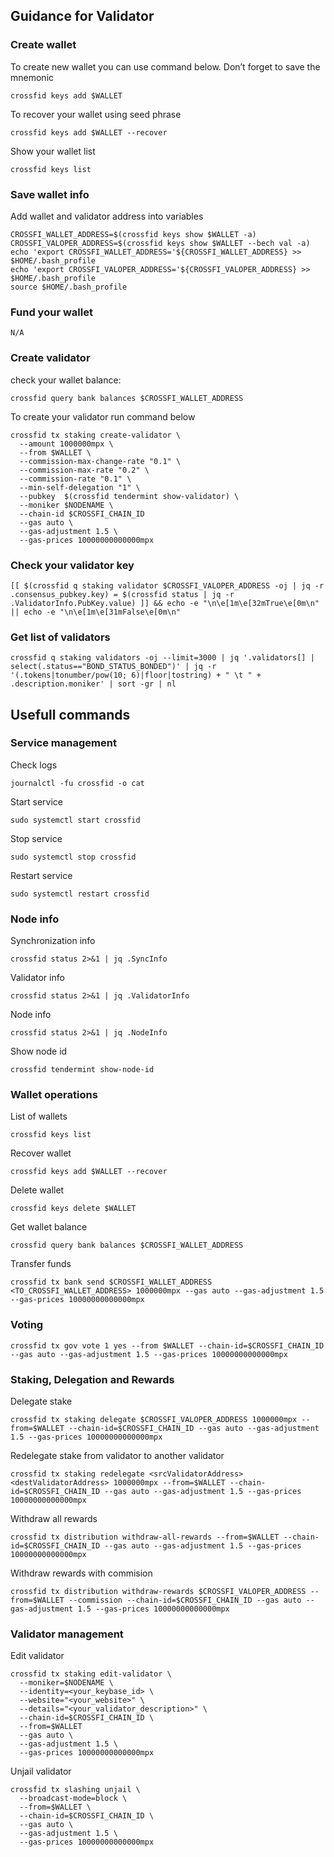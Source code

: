 ## Guidance for Validator

### Create wallet
To create new wallet you can use command below. Don’t forget to save the mnemonic
```
crossfid keys add $WALLET
```

To recover your wallet using seed phrase
```
crossfid keys add $WALLET --recover
```

Show your wallet list
```
crossfid keys list
```

### Save wallet info
Add wallet and validator address into variables 
```
CROSSFI_WALLET_ADDRESS=$(crossfid keys show $WALLET -a)
CROSSFI_VALOPER_ADDRESS=$(crossfid keys show $WALLET --bech val -a)
echo 'export CROSSFI_WALLET_ADDRESS='${CROSSFI_WALLET_ADDRESS} >> $HOME/.bash_profile
echo 'export CROSSFI_VALOPER_ADDRESS='${CROSSFI_VALOPER_ADDRESS} >> $HOME/.bash_profile
source $HOME/.bash_profile
```

### Fund your wallet

```
N/A
```

### Create validator

check your wallet balance:
```
crossfid query bank balances $CROSSFI_WALLET_ADDRESS
```
To create your validator run command below
```
crossfid tx staking create-validator \
  --amount 1000000mpx \
  --from $WALLET \
  --commission-max-change-rate "0.1" \
  --commission-max-rate "0.2" \
  --commission-rate "0.1" \
  --min-self-delegation "1" \
  --pubkey  $(crossfid tendermint show-validator) \
  --moniker $NODENAME \
  --chain-id $CROSSFI_CHAIN_ID
  --gas auto \
  --gas-adjustment 1.5 \
  --gas-prices 10000000000000mpx
```

### Check your validator key
```
[[ $(crossfid q staking validator $CROSSFI_VALOPER_ADDRESS -oj | jq -r .consensus_pubkey.key) = $(crossfid status | jq -r .ValidatorInfo.PubKey.value) ]] && echo -e "\n\e[1m\e[32mTrue\e[0m\n" || echo -e "\n\e[1m\e[31mFalse\e[0m\n"
```

### Get list of validators
```
crossfid q staking validators -oj --limit=3000 | jq '.validators[] | select(.status=="BOND_STATUS_BONDED")' | jq -r '(.tokens|tonumber/pow(10; 6)|floor|tostring) + " \t " + .description.moniker' | sort -gr | nl
```

## Usefull commands
### Service management
Check logs
```
journalctl -fu crossfid -o cat
```

Start service
```
sudo systemctl start crossfid
```

Stop service
```
sudo systemctl stop crossfid
```

Restart service
```
sudo systemctl restart crossfid
```

### Node info
Synchronization info
```
crossfid status 2>&1 | jq .SyncInfo
```

Validator info
```
crossfid status 2>&1 | jq .ValidatorInfo
```

Node info
```
crossfid status 2>&1 | jq .NodeInfo
```

Show node id
```
crossfid tendermint show-node-id
```

### Wallet operations
List of wallets
```
crossfid keys list
```

Recover wallet
```
crossfid keys add $WALLET --recover
```

Delete wallet
```
crossfid keys delete $WALLET
```

Get wallet balance
```
crossfid query bank balances $CROSSFI_WALLET_ADDRESS
```

Transfer funds
```
crossfid tx bank send $CROSSFI_WALLET_ADDRESS <TO_CROSSFI_WALLET_ADDRESS> 1000000mpx --gas auto --gas-adjustment 1.5 --gas-prices 10000000000000mpx
```

### Voting
```
crossfid tx gov vote 1 yes --from $WALLET --chain-id=$CROSSFI_CHAIN_ID --gas auto --gas-adjustment 1.5 --gas-prices 10000000000000mpx
```

### Staking, Delegation and Rewards
Delegate stake
```
crossfid tx staking delegate $CROSSFI_VALOPER_ADDRESS 1000000mpx --from=$WALLET --chain-id=$CROSSFI_CHAIN_ID --gas auto --gas-adjustment 1.5 --gas-prices 10000000000000mpx
```

Redelegate stake from validator to another validator
```
crossfid tx staking redelegate <srcValidatorAddress> <destValidatorAddress> 1000000mpx --from=$WALLET --chain-id=$CROSSFI_CHAIN_ID --gas auto --gas-adjustment 1.5 --gas-prices 10000000000000mpx
```

Withdraw all rewards
```
crossfid tx distribution withdraw-all-rewards --from=$WALLET --chain-id=$CROSSFI_CHAIN_ID --gas auto --gas-adjustment 1.5 --gas-prices 10000000000000mpx
```

Withdraw rewards with commision
```
crossfid tx distribution withdraw-rewards $CROSSFI_VALOPER_ADDRESS --from=$WALLET --commission --chain-id=$CROSSFI_CHAIN_ID --gas auto --gas-adjustment 1.5 --gas-prices 10000000000000mpx
```

### Validator management
Edit validator
```
crossfid tx staking edit-validator \
  --moniker=$NODENAME \
  --identity=<your_keybase_id> \
  --website="<your_website>" \
  --details="<your_validator_description>" \
  --chain-id=$CROSSFI_CHAIN_ID \
  --from=$WALLET
  --gas auto \
  --gas-adjustment 1.5 \
  --gas-prices 10000000000000mpx
```

Unjail validator
```
crossfid tx slashing unjail \
  --broadcast-mode=block \
  --from=$WALLET \
  --chain-id=$CROSSFI_CHAIN_ID \
  --gas auto \
  --gas-adjustment 1.5 \
  --gas-prices 10000000000000mpx
```
